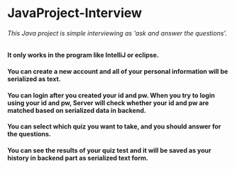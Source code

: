 # JavaProject-Interview

###### This Java project is simple interviewing as 'ask and answer the questions'.
#### It only works in the program like IntelliJ or eclipse.

#### You can create a new account and all of your personal information will be serialized as text.
#### You can login after you created your id and pw. When you try to login using your id and pw, Server will check whether your id and pw are matched based on serialized data in backend.
#### You can select which quiz you want to take, and you should answer for the questions.

#### You can see the results of your quiz test and it will be saved as your history in backend part as serialized text form.
